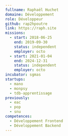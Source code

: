 ```yaml
---
fullname: Raphaël Huchet
domaine: Développement
role: Développeur
github: rap2hpoutre
link: https://raph.site
missions:
  - start: 2018-06-25
    end: 2019-09-30
    status: independent
    employer: octo
  - start: 2021-01-04
    end: 2024-12-31
    status: independent
    employer: octo
incubator: sgmas
startups:
  - mano
  - monpsy
  - tdb-apprentissage
previously:
  - eac
  - pop
  - snu
competences:
  - Développement Frontend
  - Développement Backend
---
```

